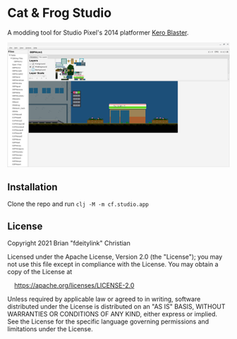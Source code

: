 # Cat & Frog Studio

A modding tool for Studio Pixel's 2014 platformer [Kero Blaster](https://en.wikipedia.org/wiki/Kero_Blaster).

![Screenshot of Cat & Frog Studio](/doc/screenshot.png?raw=true "Screenshot")

## Installation

Clone the repo and run `clj -M -m cf.studio.app`

## License

Copyright 2021 Brian "fdeitylink" Christian

Licensed under the Apache License, Version 2.0 (the "License");
you may not use this file except in compliance with the License.
You may obtain a copy of the License at

&nbsp;&nbsp;&nbsp;&nbsp;https://apache.org/licenses/LICENSE-2.0

Unless required by applicable law or agreed to in writing, software
distributed under the License is distributed on an "AS IS" BASIS,
WITHOUT WARRANTIES OR CONDITIONS OF ANY KIND, either express or implied.
See the License for the specific language governing permissions and
limitations under the License.
